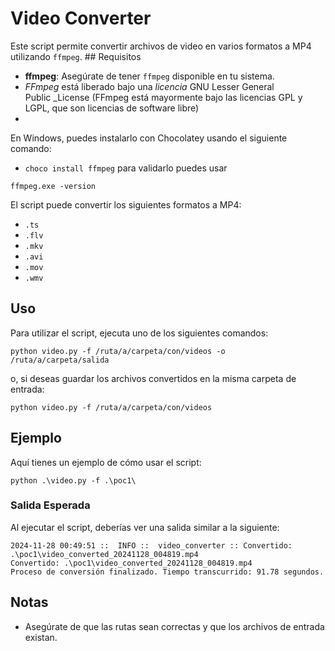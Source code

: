 # Video Converter
Este script permite convertir archivos de video en varios formatos a MP4 utilizando `ffmpeg`. ## Requisitos 
- **ffmpeg**: Asegúrate de tener `ffmpeg` disponible en tu sistema.
- _FFmpeg_ está liberado bajo una _licencia_ GNU Lesser General Public _License (FFmpeg está mayormente bajo las licencias GPL y LGPL, que son licencias de software libre)
-
En Windows, puedes instalarlo con Chocolatey usando el siguiente comando: 
- ```choco install ffmpeg```
para validarlo puedes usar
```
ffmpeg.exe -version
```
 
 
El script puede convertir los siguientes formatos a MP4:

- `.ts`
- `.flv`
- `.mkv`
- `.avi`
- `.mov`
- `.wmv`

## Uso

Para utilizar el script, ejecuta uno de los siguientes comandos:

```
python video.py -f /ruta/a/carpeta/con/videos -o /ruta/a/carpeta/salida
```

o, si deseas guardar los archivos convertidos en la misma carpeta de entrada:

```
python video.py -f /ruta/a/carpeta/con/videos
```

## Ejemplo

Aquí tienes un ejemplo de cómo usar el script:


```
python .\video.py -f .\poc1\
```

### Salida Esperada

Al ejecutar el script, deberías ver una salida similar a la siguiente:


```
2024-11-28 00:49:51 ::  INFO ::  video_converter :: Convertido: .\poc1\video_converted_20241128_004819.mp4
Convertido: .\poc1\video_converted_20241128_004819.mp4
Proceso de conversión finalizado. Tiempo transcurrido: 91.78 segundos.
```

## Notas

- Asegúrate de que las rutas sean correctas y que los archivos de entrada existan.

